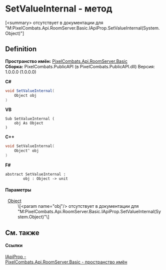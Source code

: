 # SetValueInternal - метод


\[&lt;summary&gt; отсутствует в документации для "M:PixelCombats.Api.RoomServer.Basic.IApiProp.SetValueInternal(System.Object)"\]



## Definition
**Пространство имён:** <a href="299769b5-0515-f682-c4bd-afa5af18175d">PixelCombats.Api.RoomServer.Basic</a>  
**Сборка:** PixelCombats.PublicAPI (в PixelCombats.PublicAPI.dll) Версия: 1.0.0.0 (1.0.0.0)

**C#**
``` C#
void SetValueInternal(
	Object obj
)
```
**VB**
``` VB
Sub SetValueInternal ( 
	obj As Object
)
```
**C++**
``` C++
void SetValueInternal(
	Object^ obj
)
```
**F#**
``` F#
abstract SetValueInternal : 
        obj : Object -> unit 
```



#### Параметры
<dl><dt>  <a href="https://learn.microsoft.com/dotnet/api/system.object" target="_blank" rel="noopener noreferrer">Object</a></dt><dd>\[&lt;param name="obj"/&gt; отсутствует в документации для "M:PixelCombats.Api.RoomServer.Basic.IApiProp.SetValueInternal(System.Object)"\]</dd></dl>

## См. также


#### Ссылки
<a href="7d106efd-edb4-c43e-0d5c-52ebd8f383c5">IApiProp - </a>  
<a href="299769b5-0515-f682-c4bd-afa5af18175d">PixelCombats.Api.RoomServer.Basic - пространство имён</a>  
